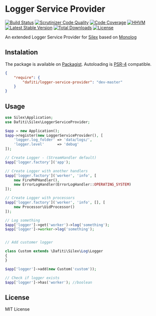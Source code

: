 # Logger Service Provider
[![Build Status](https://img.shields.io/travis/dafiti/logger-service-provider/master.svg?style=flat-square)](https://travis-ci.org/dafiti/logger-service-provider)
[![Scrutinizer Code Quality](https://img.shields.io/scrutinizer/g/dafiti/logger-service-provider/master.svg?style=flat-square)](https://scrutinizer-ci.com/g/dafiti/logger-service-provider/?branch=master)
[![Code Coverage](https://img.shields.io/scrutinizer/coverage/g/dafiti/logger-service-provider/master.svg?style=flat-square)](https://scrutinizer-ci.com/g/dafiti/logger-service-provider/?branch=master)
[![HHVM](https://img.shields.io/hhvm/dafiti/logger-service-provider.svg?style=flat-square)](https://travis-ci.org/dafiti/logger-service-provider)
[![Latest Stable Version](https://img.shields.io/packagist/v/dafiti/logger-service-provider.svg?style=flat-square)](https://packagist.org/packages/dafiti/logger-service-provider)
[![Total Downloads](https://img.shields.io/packagist/dt/dafiti/logger-service-provider.svg?style=flat-square)](https://packagist.org/packages/dafiti/logger-service-provider)
[![License](https://img.shields.io/packagist/l/dafiti/logger-service-provider.svg?style=flat-square)](https://packagist.org/packages/dafiti/logger-service-provider)

An extended Logger Service Provider for [Silex](https://github.com/silexphp/silex) based on [Monolog](https://github.com/Seldaek/monolog)

## Instalation
The package is available on [Packagist](http://packagist.org/packages/dafiti/logger-service-provider).
Autoloading is [PSR-4](https://github.com/php-fig/fig-standards/blob/master/accepted/PSR-4-autoloader.md) compatible.

```json
{
    "require": {
        "dafiti/logger-service-provider": "dev-master"
    }
}
```


## Usage

```php
use Silex\Application;
use Dafiti\Silex\LoggerServiceProvider;

$app = new Application();
$app->register(new LoggerServiceProvider(), [
    'logger.log_folder' => 'data/logs/',
    'logger.level'      => 'debug'
]);

// Create Logger - (StreamHandler default)
$app['logger.factory']('app');

// Create Logger with another handlers
$app['logger.factory']('worker', 'info', [
    new FirePHPHandler(),
    new ErrorLogHandler(ErrorLogHandler::OPERATING_SYSTEM)
]);

// Create Logger with processors
$app['logger.factory']('worker', 'info', [], [
    new Processor\UidProcessor()
]);

// Log something
$app['logger']->get('worker')->log('something');
$app['logger']->worker->log('something');


// Add customer logger

class Custom extends \Dafiti\Silex\Log\Logger
{
}

$app['logger']->add(new Custom('custom'));

// Check if logger exists
$app['logger']->has('worker'); //boolean
```

## License

MIT License
